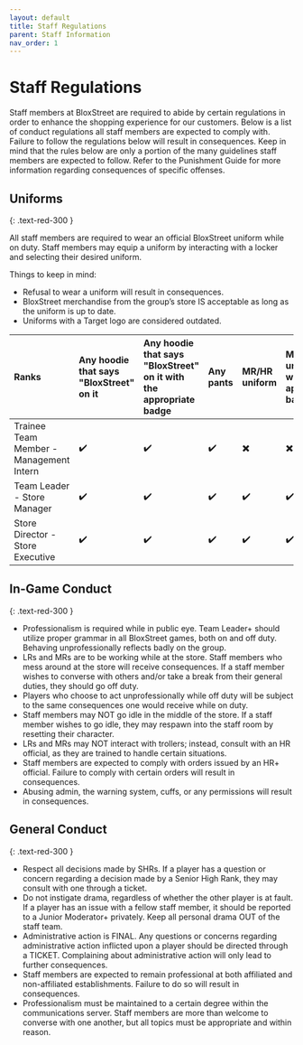 ```yaml
---
layout: default
title: Staff Regulations
parent: Staff Information
nav_order: 1
---
```


# Staff Regulations 
Staff members at BloxStreet are required to abide by certain regulations in order to enhance the shopping experience for our customers. Below is a list of conduct regulations all staff members are expected to comply with. Failure to follow the regulations below will result in consequences. Keep in mind that the rules below are only a portion of the many guidelines staff members are expected to follow. Refer to the Punishment Guide for more information regarding consequences of specific offenses.

## Uniforms
{: .text-red-300 } 

All staff members are required to wear an official BloxStreet uniform while on duty. Staff members may equip a uniform by interacting with a locker and selecting their desired uniform.
  
  Things to keep in mind:
  *  Refusal to wear a uniform will result in consequences.
  *  BloxStreet merchandise from the group’s store IS acceptable as long as the uniform is up to date. 
  *  Uniforms with a Target logo are considered outdated.

 | Ranks       | Any hoodie that says "BloxStreet" on it    | Any hoodie that says "BloxStreet" on it with the appropriate badge | Any pants | MR/HR uniform | MR/HR uniform with the appropriate badge | Any appropriate clothing with the HR badge | 
|:-------------|:------------------|:------|:--------|:----------|:--------|:-----------|
| Trainee Team Member - Management Intern  | ✔️| ✔️  | ✔️ | ✖️ | ✖️ | ✖️ |
| Team Leader - Store Manager | ✔️| ✔️  | ✔️ | ✔️ | ✔️ | ✖️ |
| Store Director - Store Executive  | ✔️| ✔️  | ✔️ | ✔️ | ✔️ | ✔️ |

## In-Game Conduct
{: .text-red-300 } 

  *  Professionalism is required while in public eye. Team Leader+ should utilize proper grammar in all BloxStreet games, both on and off duty. Behaving unprofessionally reflects badly on the group.
  *  LRs and MRs are to be working while at the store. Staff members who mess around at the store will receive consequences. If a staff member wishes to converse with others and/or take a break from their general duties, they should go off duty.
  *  Players who choose to act unprofessionally while off duty will be subject to the same consequences one would receive while on duty.
  *  Staff members may NOT go idle in the middle of the store. If a staff member wishes to go idle, they may respawn into the staff room by resetting their character.
  *  LRs and MRs may NOT interact with trollers; instead, consult with an HR official, as they are trained to handle certain situations.
  *  Staff members are expected to comply with orders issued by an HR+ official. Failure to comply with certain orders will result in consequences.
  *  Abusing admin, the warning system, cuffs, or any permissions will result in consequences.

## General Conduct
{: .text-red-300 } 

  *  Respect all decisions made by SHRs. If a player has a question or concern regarding a decision made by a Senior High Rank, they may consult with one through a ticket.
  *  Do not instigate drama, regardless of whether the other player is at fault. If a player has an issue with a fellow staff member,  it should be reported to a Junior Moderator+ privately. Keep all personal drama OUT of the staff team.
  *  Administrative action is FINAL. Any questions or concerns regarding administrative action inflicted upon a player should be directed through a TICKET. Complaining about administrative action will only lead to further consequences.
  *  Staff members are expected to remain professional at both affiliated and non-affiliated establishments. Failure to do so will result in consequences.
  *  Professionalism must be maintained to a certain degree within the communications server. Staff members are more than welcome to converse with one another, but all topics must be appropriate and within reason.

